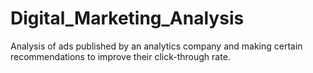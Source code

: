 # Digital_Marketing_Analysis
Analysis of ads published by an analytics company and making certain recommendations to improve their click-through rate.
